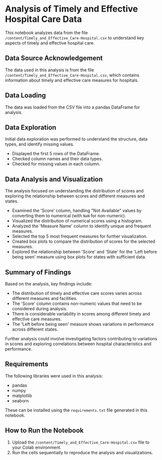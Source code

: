 # Analysis of Timely and Effective Hospital Care Data

This notebook analyzes data from the file `/content/Timely_and_Effective_Care-Hospital.csv` to understand key aspects of timely and effective hospital care.

## Data Source Acknowledgement

The data used in this analysis is from the file `/content/Timely_and_Effective_Care-Hospital.csv`, which contains information about timely and effective care measures for hospitals.

## Data Loading

The data was loaded from the CSV file into a pandas DataFrame for analysis.

## Data Exploration

Initial data exploration was performed to understand the structure, data types, and identify missing values.

- Displayed the first 5 rows of the DataFrame.
- Checked column names and their data types.
- Checked for missing values in each column.

## Data Analysis and Visualization

The analysis focused on understanding the distribution of scores and exploring the relationship between scores and different measures and states.

- Examined the 'Score' column, handling "Not Available" values by converting them to numerical (with `NaN` for non-numeric).
- Visualized the distribution of numerical scores using a histogram.
- Analyzed the 'Measure Name' column to identify unique and frequent measures.
- Selected the top 5 most frequent measures for further visualization.
- Created box plots to compare the distribution of scores for the selected measures.
- Explored the relationship between 'Score' and 'State' for the 'Left before being seen' measure using box plots for states with sufficient data.

## Summary of Findings

Based on the analysis, key findings include:

- The distribution of timely and effective care scores varies across different measures and facilities.
- The 'Score' column contains non-numeric values that need to be considered during analysis.
- There is considerable variability in scores among different timely and effective care measures.
- The 'Left before being seen' measure shows variations in performance across different states.

Further analysis could involve investigating factors contributing to variations in scores and exploring correlations between hospital characteristics and performance.

## Requirements

The following libraries were used in this analysis:

- pandas
- numpy
- matplotlib
- seaborn

These can be installed using the `requirements.txt` file generated in this notebook.

## How to Run the Notebook

1. Upload the `/content/Timely_and_Effective_Care-Hospital.csv` file to your Colab environment.
2. Run the cells sequentially to reproduce the analysis and visualizations.